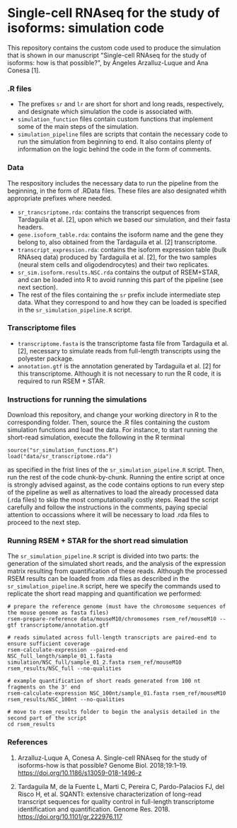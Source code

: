 # Single-cell RNAseq for the study of isoforms: simulation code

This repository contains the custom code used to produce the simulation 
that is shown in our manuscript "Single-cell RNAseq for the study of isoforms:
how is that possible?", by Ángeles Arzalluz-Luque and Ana Conesa [1].

### .R files

- The prefixes `sr` and `lr` are short for short and long reads, respectively,
and designate which simulation the code is associated with.
- `simulation_function` files contain custom functions that implement some of the
main steps of the simulation.
- `simulation_pipeline` files are scripts that contain the necessary code to run
the simulation from beginning to end. It also contains plenty of information on the logic behind
the code in the form of comments.

### Data

The respository includes the necessary data to run the pipeline from the beginning,
in the form of .RData files. These files are also designated whith appropriate
prefixes where needed.

- `sr_trancsriptome.rda`: contains the transcript sequences from Tardaguila et al. [2],
upon which we based our simulation, and their fasta headers.
- `gene.isoform_table.rda`: contains the isoform name and the gene they belong to, also obtained
from the Tardaguila et al. [2] transcriptome.
- `transcript_expression.rda`: contains the isoform expression table (bulk RNAseq data) produced
by Tardaguila et al. [2], for the two samples (neural stem cells and oligodendrocytes) and 
their two replicates.
- `sr_sim.isoform.results.NSC.rda` contains the output of RSEM+STAR, and can be loaded into R to
avoid running this part of the pipeline (see next section).
- The rest of the files containing the `sr` prefix include intermediate step data. What they 
correspond to and how they can be loaded is specified in the `sr_simulation_pipeline.R` script.

### Transcriptome files

- `transcriptome.fasta` is the transcriptome fasta file from Tardaguila et al. [2], necessary
to simulate reads from full-length transcripts using the polyester package.
- `annotation.gtf` is the annotation generated by Tardaguila et al. [2] for this transcriptome.
Although it is not necessary to run the R code, it is required to run RSEM + STAR.

### Instructions for running the simulations

Download this repository, and change your working directory in R to the corresponding folder. Then, source the 
.R files containing the custom simulation functions and load the data. For instance, to start running the short-read simulation, execute the following in the R terminal

```
source("sr_simulation_functions.R")
load("data/sr_transcriptome.rda")
```

as specified in the frist lines of the `sr_simulation_pipeline.R` script. Then, run the rest of the code chunk-by-chunk. 
Running the entire script at once is strongly advised against, as the code contains options to run every step 
of the pipeline as well as alternatives to load the already processed data (.rda files) to skip the most computationally 
costly steps. Read the script carefully and follow the instructions in the comments, paying special attention to
occassions where it will be necessary to load .rda files to proceed to the next step.

### Running RSEM + STAR for the short read simulation

The `sr_simulation_pipeline.R` script is divided into two parts: the generation of the simulated short
reads, and the analysis of the expression matrix resulting from quantification of these reads. Although
the processed RSEM results can be loaded from .rda files as described in the `sr_simulation_pipeline.R` script, 
here we specify the commands used to replicate the short read mapping and quantification we performed:

```
# prepare the reference genome (must have the chromosome sequences of the mouse genome as fasta files)
rsem-prepare-reference data/mouseM10/chromosomes rsem_ref/mouseM10 --gtf transcriptome/annotation.gtf

# reads simulated across full-length transcripts are paired-end to ensure sufficient coverage
rsem-calculate-expression --paired-end NSC_full_length/sample_01_1.fasta simulation/NSC_full/sample_01_2.fasta rsem_ref/mouseM10 rsem_results/NSC_full --no-qualities

# example quantification of short reads generated from 100 nt fragments on the 3' end
rsem-calculate-expression NSC_100nt/sample_01.fasta rsem_ref/mouseM10 rsem_results/NSC_100nt --no-qualities

# move to rsem_results folder to begin the analysis detailed in the second part of the script
cd rsem_results
``` 

### References

1. Arzalluz-Luque A, Conesa A. Single-cell RNAseq for the study of isoforms-how is that possible? Genome Biol. 2018;19:1–19.
https://doi.org/10.1186/s13059-018-1496-z

2. Tardaguila M, de la Fuente L, Marti C, Pereira C, Pardo-Palacios FJ, del Risco H, et al. SQANTI: extensive characterization of long-read transcript sequences for quality control in full-length transcriptome identification and quantification. Genome Res. 2018. https://doi.org/10.1101/gr.222976.117
